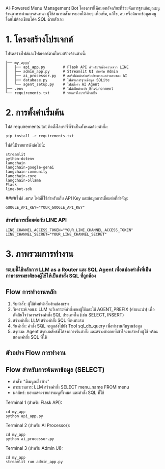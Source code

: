 AI-Powered Menu Management Bot
โครงการนี้คือบอทอัจฉริยะที่ช่วยจัดการฐานข้อมูลเมนูร้านอาหารผ่านการสนทนา ผู้ใช้สามารถสั่งการบอทได้ง่ายๆ เพื่อเพิ่ม, แก้ไข, ลบ หรือค้นหาข้อมูลเมนูโดยไม่ต้องเขียนโค้ด SQL ด้วยตัวเอง
# 1. โครงสร้างโปรเจกต์
โปรดสร้างไฟล์และโฟลเดอร์ตามโครงสร้างด้านล่างนี้:
```
├── my_app/
│   ├── api_app.py        # Flask API สำหรับรับข้อความจาก LINE
│   ├── admin_app.py      # Streamlit UI สำหรับ Admin
│   ├── ai_processor.py   # สคริปต์หลักสำหรับประมวลผลคำตอบของ AI
│   ├── database.py       # ไฟล์จัดการฐานข้อมูล SQLite
│   └── agent_setup.py    # ไฟล์ตั้งค่า AI Agent
├── .env                  # ไฟล์เก็บตัวแปร Environment
└── requirements.txt      # รายการไลบรารีที่จำเป็น
```

# 2. การตั้งค่าเริ่มต้น
ไฟล์ requirements.txt
ติดตั้งไลบรารีที่จำเป็นทั้งหมดด้วยคำสั่ง:
```
pip install -r requirements.txt
```

ไฟล์นี้มีรายการดังต่อไปนี้:
```
streamlit
python-dotenv
langchain
langchain-google-genai
langchain-community
langchain-core
langchain-ollama
Flask
line-bot-sdk
```


####ไฟล์ .env
ไฟล์นี้ใช้สำหรับเก็บ API Key และข้อมูลการเชื่อมต่อที่สำคัญ:
```
GOOGLE_API_KEY="YOUR_GOOGLE_API_KEY"
```
### สำหรับการเชื่อมต่อกับ LINE API
```
LINE_CHANNEL_ACCESS_TOKEN="YOUR_LINE_CHANNEL_ACCESS_TOKEN"
LINE_CHANNEL_SECRET="YOUR_LINE_CHANNEL_SECRET"
```

# 3. ภาพรวมการทำงาน
### ระบบนี้ใช้หลักการ LLM as a Router และ SQL Agent เพื่อแปลงคำสั่งที่เป็นภาษาธรรมชาติของผู้ใช้ให้เป็นคำสั่ง SQL ที่ถูกต้อง
## Flow การทำงานหลัก
1. รับคำสั่ง: ผู้ใช้พิมพ์คำสั่งผ่านช่องแชท
2. วิเคราะห์เจตนา: LLM จะวิเคราะห์คำสั่งของผู้ใช้และใช้ AGENT_PREFIX (คำแนะนำ) เพื่อตัดสินใจว่าควรสร้างคำสั่ง SQL ประเภทใด (เช่น SELECT, INSERT)
3. สร้างคำสั่ง: LLM สร้างคำสั่ง SQL ที่เหมาะสม
4. รันคำสั่ง: คำสั่ง SQL จะถูกส่งไปยัง Tool sql_db_query เพื่อทำงานกับฐานข้อมูล
5. สรุปผล: Agent สรุปผลลัพธ์ที่ได้จากการรันคำสั่ง และสร้างคำตอบที่เข้าใจง่ายสำหรับผู้ใช้ พร้อมแสดงคำสั่ง SQL ที่ใช้
## ตัวอย่าง Flow การทำงาน
## Flow สำหรับการค้นหาข้อมูล (SELECT)
* คำสั่ง: "มีเมนูอะไรบ้าง"
* กระบวนการ: LLM สร้างคำสั่ง SELECT menu_name FROM menu
* ผลลัพธ์: บอทแสดงรายการเมนูทั้งหมด และคำสั่ง SQL ที่ใช้

Terminal 1 (สำหรับ Flask API):
```
cd my_app
python api_app.py
```

Terminal 2 (สำหรับ AI Processor):
```
cd my_app
python ai_processor.py
```

Terminal 3 (สำหรับ Admin UI):
```
cd my_app
streamlit run admin_app.py
```


